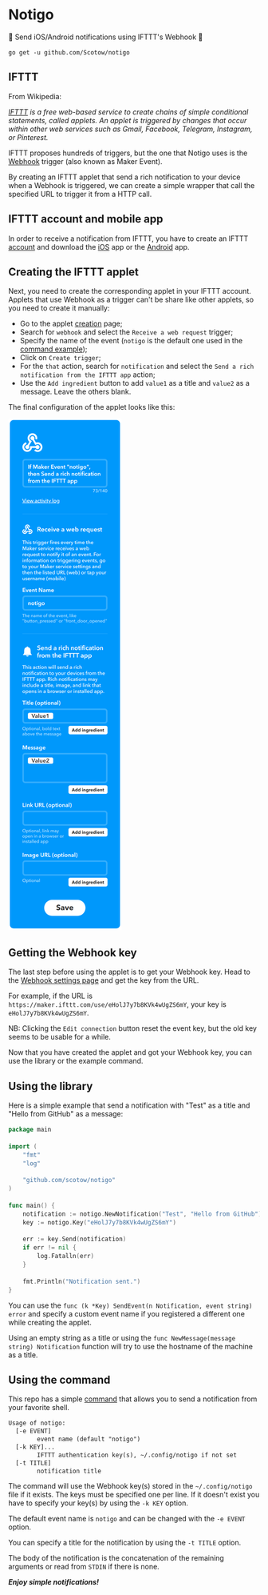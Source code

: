 # Notigo

💬 Send iOS/Android notifications using IFTTT's Webhook 💬

```
go get -u github.com/Scotow/notigo
```


## IFTTT

From Wikipedia:

*[IFTTT](https://ifttt.com/) is a free web-based service to create chains of simple conditional statements, called applets. An applet is triggered by changes that occur within other web services such as Gmail, Facebook, Telegram, Instagram, or Pinterest.*

IFTTT proposes hundreds of triggers, but the one that Notigo uses is the [Webhook](https://ifttt.com/maker_webhooks) trigger (also known as Maker Event).

By creating an IFTTT applet that send a rich notification to your device when a Webhook is triggered, we can create a simple wrapper that call the specified URL to trigger it from a HTTP call.


## IFTTT account and mobile app

In order to receive a notification from IFTTT, you have to create an IFTTT [account](https://ifttt.com/join) and download the [iOS](https://itunes.apple.com/us/app/ifttt/id660944635?mt=8) app or the [Android](https://play.google.com/store/apps/details?id=com.ifttt.ifttt&hl=en) app. 


## Creating the IFTTT applet

Next, you need to create the corresponding applet in your IFTTT account. Applets that use Webhook as a trigger can't be share like other applets, so you need to create it manually:

* Go to the applet [creation](https://ifttt.com/create) page;
* Search for `webhook` and select the `Receive a web request` trigger;
* Specify the name of the event (`notigo` is the default one used in the [command example](https://github.com/Scotow/notigo/tree/master/cmd/notigo));
* Click on `Create trigger`;
* For the `that` action, search for `notification` and select the `Send a rich notification from the IFTTT app` action;
* Use the `Add ingredient` button to add `value1` as a title and `value2` as a message. Leave the others blank.

The final configuration of the applet looks like this:

![Applet](applet.png?raw=true)


## Getting the Webhook key

The last step before using the applet is to get your Webhook key. Head to the [Webhook settings page](https://ifttt.com/services/maker_webhooks/settings) and get the key from the URL.

For example, if the URL is `https://maker.ifttt.com/use/eHolJ7y7b8KVk4wUgZS6mY`, your key is `eHolJ7y7b8KVk4wUgZS6mY`.

NB: Clicking the `Edit connection` button reset the event key, but the old key seems to be usable for a while.

Now that you have created the applet and got your Webhook key, you can use the library or the example command.


## Using the library

Here is a simple example that send a notification with "Test" as a title and "Hello from GitHub" as a message:

```go
package main

import (
	"fmt"
	"log"

	"github.com/scotow/notigo"
)

func main() {
	notification := notigo.NewNotification("Test", "Hello from GitHub")
	key := notigo.Key("eHolJ7y7b8KVk4wUgZS6mY")

	err := key.Send(notification)
	if err != nil {
		log.Fatalln(err)
	}

	fmt.Println("Notification sent.")
}
```

You can use the `func (k *Key) SendEvent(n Notification, event string) error` and specify a custom event name if you registered a different one while creating the applet.

Using an empty string as a title or using the `func NewMessage(message string) Notification` function will try to use the hostname of the machine as a title.


## Using the command

This repo has a simple [command](https://github.com/Scotow/notigo/tree/master/cmd/notigo) that allows you to send a notification from your favorite shell.

```
Usage of notigo:
  [-e EVENT]
    	event name (default "notigo")
  [-k KEY]...
    	IFTTT authentication key(s), ~/.config/notigo if not set
  [-t TITLE]
    	notification title
```

The command will use the Webhook key(s) stored in the `~/.config/notigo` file if it exists. The keys must be specified one per line. If it doesn't exist you have to specify your key(s) by using the `-k KEY` option.

The default event name is `notigo` and can be changed with the `-e EVENT` option.

You can specify a title for the notification by using the `-t TITLE` option.

The body of the notification is the concatenation of the remaining arguments or read from `STDIN` if there is none.

***Enjoy simple notifications!***
